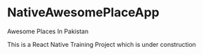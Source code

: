 # NativeAwesomePlaceApp
Awesome Places In Pakistan

This is a React Native Training Project which is under construction

